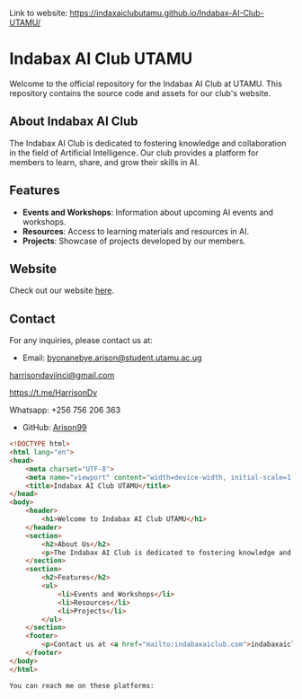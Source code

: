 Link to website:
https://indaxaiclubutamu.github.io/Indabax-AI-Club-UTAMU/
# Indabax AI Club UTAMU

Welcome to the official repository for the Indabax AI Club at UTAMU. This repository contains the source code and assets for our club's website.

## About Indabax AI Club

The Indabax AI Club is dedicated to fostering knowledge and collaboration in the field of Artificial Intelligence. Our club provides a platform for members to learn, share, and grow their skills in AI.

## Features

- **Events and Workshops**: Information about upcoming AI events and workshops.
- **Resources**: Access to learning materials and resources in AI.
- **Projects**: Showcase of projects developed by our members.

## Website

Check out our website [here](https://github.com/Arison99/Indabax-AI-Club-UTAMU).

## Contact

For any inquiries, please contact us at:
- Email: byonanebye.arison@student.utamu.ac.ug

harrisondaviinci@gmail.com

https://t.me/HarrisonDv

Whatsapp: +256 756 206 363

- GitHub: [Arison99](https://github.com/Arison99)


```html
<!DOCTYPE html>
<html lang="en">
<head>
    <meta charset="UTF-8">
    <meta name="viewport" content="width=device-width, initial-scale=1.0">
    <title>Indabax AI Club UTAMU</title>
</head>
<body>
    <header>
        <h1>Welcome to Indabax AI Club UTAMU</h1>
    </header>
    <section>
        <h2>About Us</h2>
        <p>The Indabax AI Club is dedicated to fostering knowledge and collaboration in the field of Artificial Intelligence.</p>
    </section>
    <section>
        <h2>Features</h2>
        <ul>
            <li>Events and Workshops</li>
            <li>Resources</li>
            <li>Projects</li>
        </ul>
    </section>
    <footer>
        <p>Contact us at <a href="mailto:indabaxaiclub.com">indabaxaiclub@gmail.com</a></p>
    </footer>
</body>
</html>

You can reach me on these platforms:

